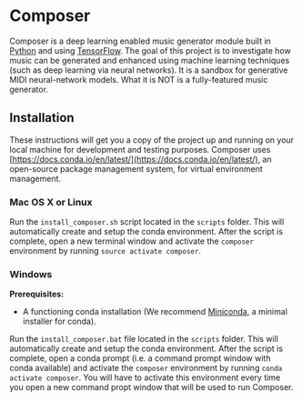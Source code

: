 # Composer
Composer is a deep learning enabled music generator module built in [Python](https://www.python.org/) and using [TensorFlow](https://www.tensorflow.org/). The goal of this project is to investigate how music can be generated and enhanced using machine learning techniques (such as deep learning via neural networks). It is a sandbox for generative MIDI neural-network models. What it is NOT is a fully-featured music generator.

## Installation
These instructions will get you a copy of the project up and running on your local machine for development and testing purposes. Composer uses [https://docs.conda.io/en/latest/](https://docs.conda.io/en/latest/), an open-source package management system, for virtual environment management. 

### Mac OS X or Linux
Run the ``install_composer.sh`` script located in the ``scripts`` folder. This will automatically create and setup the conda environment. After the script is complete, open a new terminal window and activate the ``composer`` environment by running ``source activate composer``.

### Windows
**Prerequisites:**
* A functioning conda installation (We recommend [Miniconda](https://docs.conda.io/en/latest/miniconda.html), a minimal installer for conda).

Run the ``install_composer.bat`` file located in the ``scripts`` folder. This will automatically create and setup the conda environment. After the script is complete, open a conda prompt (i.e. a command prompt window with conda available) and activate the ``composer`` environment by running ``conda activate composer``. You will have to activate this environment every time you open a new command propt window that will be used to run Composer.
